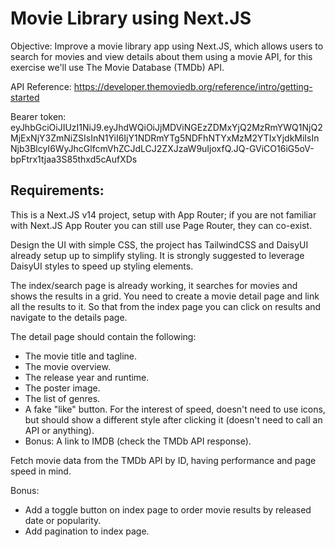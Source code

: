 # Movie Library using Next.JS

Objective: Improve a movie library app using Next.JS, which allows users to search for movies and view details about them using a movie API, for this exercise we'll use The Movie Database (TMDb) API.

API Reference: https://developer.themoviedb.org/reference/intro/getting-started

Bearer token: eyJhbGciOiJIUzI1NiJ9.eyJhdWQiOiJjMDViNGEzZDMxYjQ2MzRmYWQ1NjQ2MjExNjY3ZmNiZSIsInN1YiI6IjY1NDRmYTg5NDFhNTYxMzM2YTIxYjdkMiIsInNjb3BlcyI6WyJhcGlfcmVhZCJdLCJ2ZXJzaW9uIjoxfQ.JQ-GViCO16iG5oV-bpFtrx1tjaa3S85thxd5cAufXDs

## Requirements:

This is a Next.JS v14 project, setup with App Router; if you are not familiar with Next.JS App Router you can still use Page Router, they can co-exist.

Design the UI with simple CSS, the project has TailwindCSS and DaisyUI already setup up to simplify styling. It is strongly suggested to leverage DaisyUI styles to speed up styling elements.

The index/search page is already working, it searches for movies and shows the results in a grid. You need to create a movie detail page and link all the results to it. So that from the index page you can click on results and navigate to the details page.

The detail page should contain the following:

-   The movie title and tagline.
-   The movie overview.
-   The release year and runtime.
-   The poster image.
-   The list of genres.
-   A fake "like" button. For the interest of speed, doesn't need to use icons, but should show a different style after clicking it (doesn't need to call an API or anything).
-   Bonus: A link to IMDB (check the TMDb API response).

Fetch movie data from the TMDb API by ID, having performance and page speed in mind.

Bonus:

-   Add a toggle button on index page to order movie results by released date or popularity.
-   Add pagination to index page.
